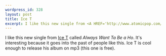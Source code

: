 ```yaml
--- 
wordpress_id: 328
layout: post
title: Ice T
excerpt: I like this new single from <A HREF='http://www.atomicpop.com/atomicpopmusic/ICE-T.html'>Ice T</A> called <I>Always Want Ta Be a Ho</I>.  It's interesting because it goes into the past of people like this.  Ice T is cool enough to release his album on mp3 (this one is free).
---
```

I like this new single from <A HREF='http://www.atomicpop.com/atomicpopmusic/ICE-T.html'>Ice T</A> called <I>Always Want Ta Be a Ho</I>.  It's interesting because it goes into the past of people like this.  Ice T is cool enough to release his album on mp3 (this one is free).

